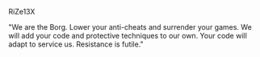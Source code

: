 RiZe13X

"We are the Borg. Lower your 
anti-cheats and surrender your games. 
We will add your code and 
protective techniques to our own. 
Your code will adapt to service us. Resistance is futile."
